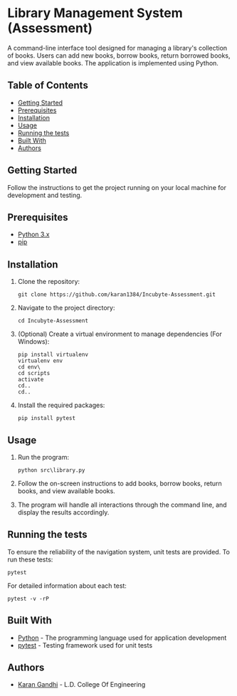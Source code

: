 # Library Management System (Assessment)

A command-line interface tool designed for managing a library's collection of books. Users can add new books, borrow books, return borrowed books, and view available books. The application is implemented using Python.

## Table of Contents

- [Getting Started](#getting-started)
- [Prerequisites](#prerequisites)
- [Installation](#installation)
- [Usage](#usage)
- [Running the tests](#running-the-tests)
- [Built With](#built-with)
- [Authors](#authors)

## Getting Started

Follow the instructions to get the project running on your local machine for development and testing.

## Prerequisites

- [Python 3.x](https://www.python.org/)
- [pip](https://pip.pypa.io/en/stable/)

## Installation

1. Clone the repository:

   ```
   git clone https://github.com/karan1384/Incubyte-Assessment.git
   ```

2. Navigate to the project directory:

   ```
   cd Incubyte-Assessment
   ```

3. (Optional) Create a virtual environment to manage dependencies (For Windows):

   ```
   pip install virtualenv
   virtualenv env
   cd env\
   cd scripts
   activate
   cd..
   cd..
   ```

4. Install the required packages:
   ```
   pip install pytest
   ```


## Usage

1. Run the program:

   ```
   python src\library.py
   ```

2. Follow the on-screen instructions to add books, borrow books, return books, and view available books.

3. The program will handle all interactions through the command line, and display the results accordingly.

## Running the tests

To ensure the reliability of the navigation system, unit tests are provided. To run these tests:

```
pytest
 ```

For detailed information about each test:

```
pytest -v -rP
 ```


## Built With

- [Python](https://www.python.org/) - The programming language used for application development
- [pytest](https://docs.pytest.org/en/stable/) - Testing framework used for unit tests

## Authors

- [Karan Gandhi](https://github.com/karan1384) - L.D. College Of Engineering
